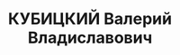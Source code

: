 ---
title: КУБИЦКИЙ Валерий Владиславович
description: "1901 р. н., с. Мірча Київської губ. Поляк, освіта вища, головний інженер\
  \ військбуддільниці. Проживав у с. Білокоровичі Олевського р-ну Коростенського окр.\
  \ Київської обл. \n  Заарештований 27 липня 1937 р. Обвинувачувався за ст. 54-1а,\
  \ 54-8, 54-11 КК УРСР. ВК ВС СРСР 23 грудня 1937 р. засуджений до розстрілу з конфіскацією\
  \ майна. Вирок виконано 23 грудня 1937 р. у м. Житомир. \n  Реабілітований у 1959\
  \ р."
---